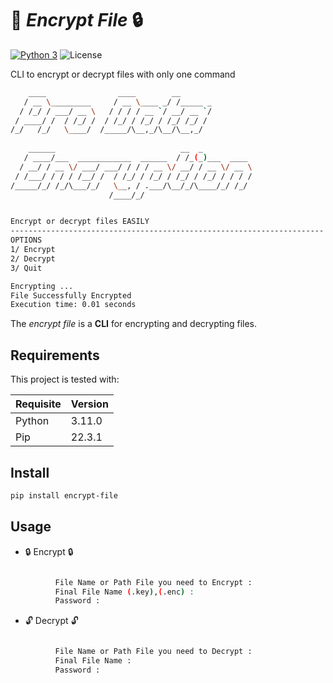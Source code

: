 # :page_with_curl:	_Encrypt File_ :lock: 
[![Python 3](https://img.shields.io/badge/Python-3-blue.svg)](https://www.python.org/downloads/release/python-381/)
![License](https://img.shields.io/badge/Code%20License-MIT-blue.svg)

CLI to encrypt or decrypt files with only one command
```bash
    ____                ____        __       
   / __ \_________     / __ \____ _/ /_____ _
  / /_/ / ___/ __ \   / / / / __ `/ __/ __ `/
 / ____/ /  / /_/ /  / /_/ / /_/ / /_/ /_/ / 
/_/   /_/   \____/  /_____/\__,_/\__/\__,_/  
                                             
    ______                            __  _           
   / ____/___  ____________  ______  / /_(_)___  ____ 
  / __/ / __ \/ ___/ ___/ / / / __ \/ __/ / __ \/ __ \
 / /___/ / / / /__/ /  / /_/ / /_/ / /_/ / /_/ / / / /
/_____/_/ /_/\___/_/   \__, / .___/\__/_/\____/_/ /_/ 
                      /____/_/                        


Encrypt or decrypt files EASILY 
----------------------------------------------------------------------
OPTIONS
1/ Encrypt
2/ Decrypt
3/ Quit

Encrypting ...
File Successfully Encrypted
Execution time: 0.01 seconds                        
```
The _encrypt file_ is a **CLI** for encrypting and decrypting files.

## Requirements
This project is tested with:

| Requisite      | Version  |
|----------------|----------|
| Python         | 3.11.0   |
| Pip            | 22.3.1   |

## Install
```sh
pip install encrypt-file
```

## Usage
- :lock: Encrypt :lock:
```bash

          File Name or Path File you need to Encrypt :
          Final File Name (.key),(.enc) :
          Password :
```

- :unlock: Decrypt :unlock:
```bash

          File Name or Path File you need to Decrypt :
          Final File Name :
          Password :
```
